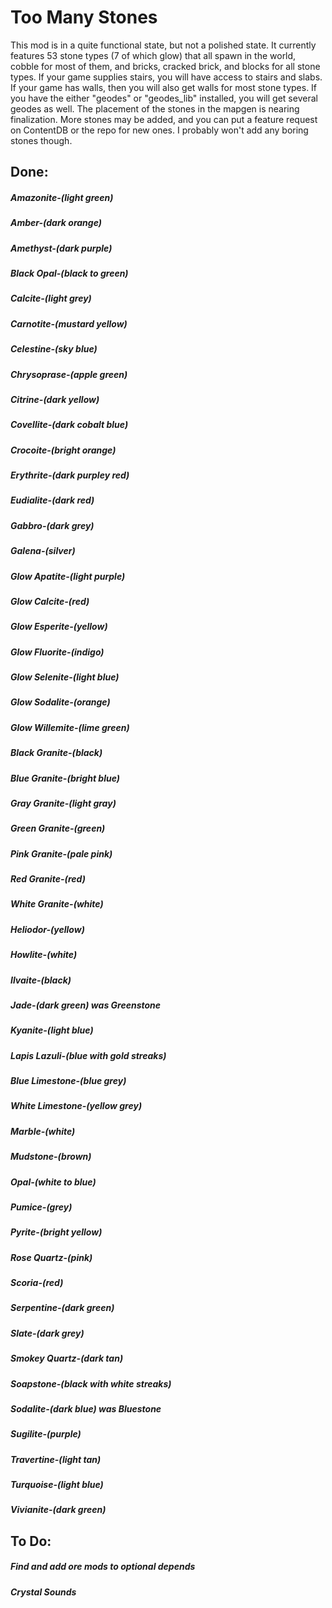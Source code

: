 # Too Many Stones

This mod is in a quite functional state, but not a polished state. It currently features 53 stone types (7 of which glow) that all spawn in the world, cobble for most of them, and bricks, cracked brick, and blocks for all stone types. If your game supplies stairs, you will have access to stairs and slabs. If your game has walls, then you will also get walls for most stone types. If you have the either "geodes" or "geodes_lib" installed, you will get several geodes as well. The placement of the stones in the mapgen is nearing finalization. More stones may be added, and you can put a feature request on ContentDB or the repo for new ones. I probably won't add any boring stones though.

## Done:
##### Amazonite-(light green)
##### Amber-(dark orange)
##### Amethyst-(dark purple)
##### Black Opal-(black to green)
##### Calcite-(light grey)
##### Carnotite-(mustard yellow)
##### Celestine-(sky blue)
##### Chrysoprase-(apple green)
##### Citrine-(dark yellow)
##### Covellite-(dark cobalt blue)
##### Crocoite-(bright orange)
##### Erythrite-(dark purpley red)
##### Eudialite-(dark red)
##### Gabbro-(dark grey)
##### Galena-(silver)
##### Glow Apatite-(light purple)
##### Glow Calcite-(red)
##### Glow Esperite-(yellow)
##### Glow Fluorite-(indigo)
##### Glow Selenite-(light blue)
##### Glow Sodalite-(orange)
##### Glow Willemite-(lime green)
##### Black Granite-(black)
##### Blue Granite-(bright blue)
##### Gray Granite-(light gray)
##### Green Granite-(green)
##### Pink Granite-(pale pink)
##### Red Granite-(red)
##### White Granite-(white)
##### Heliodor-(yellow)
##### Howlite-(white)
##### Ilvaite-(black)
##### Jade-(dark green) was Greenstone
##### Kyanite-(light blue)
##### Lapis Lazuli-(blue with gold streaks)
##### Blue Limestone-(blue grey)
##### White Limestone-(yellow grey)
##### Marble-(white)
##### Mudstone-(brown)
##### Opal-(white to blue)
##### Pumice-(grey)
##### Pyrite-(bright yellow)
##### Rose Quartz-(pink)
##### Scoria-(red)
##### Serpentine-(dark green)
##### Slate-(dark grey)
##### Smokey Quartz-(dark tan)
##### Soapstone-(black with white streaks)
##### Sodalite-(dark blue) was Bluestone
##### Sugilite-(purple)
##### Travertine-(light tan)
##### Turquoise-(light blue)
##### Vivianite-(dark green)

## To Do:
##### Find and add ore mods to optional depends
##### Crystal Sounds
